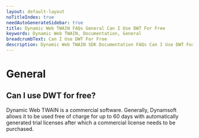 ```yaml
---
layout: default-layout
noTitleIndex: true
needAutoGenerateSidebar: true
title: Dynamic Web TWAIN FAQs General Can I Use DWT For Free
keywords: Dynamic Web TWAIN, Documentation, General
breadcrumbText: Can I Use DWT For Free
description: Dynamic Web TWAIN SDK Documentation FAQs Can I Use DWT For Free
---
```


# General

## Can I use DWT for free? 

Dynamic Web TWAIN is a commercial software. Generally, Dynamsoft allows it to be used free of charge for up to 60 days with automatically generated trial licenses after which a commercial license needs to be purchased.
